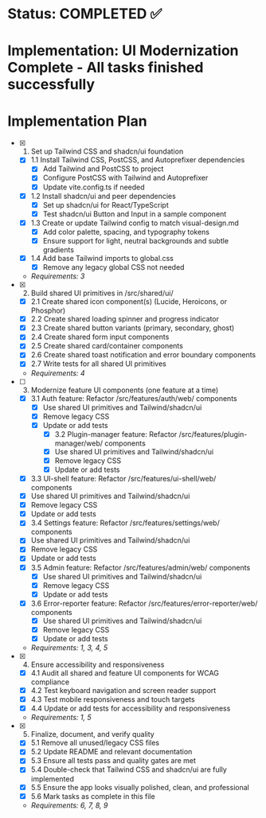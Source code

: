 # Status: COMPLETED ✅
# Implementation: UI Modernization Complete - All tasks finished successfully

# Implementation Plan

- [x] 1. Set up Tailwind CSS and shadcn/ui foundation
  - [x] 1.1 Install Tailwind CSS, PostCSS, and Autoprefixer dependencies
    - [x] Add Tailwind and PostCSS to project
    - [x] Configure PostCSS with Tailwind and Autoprefixer
    - [x] Update vite.config.ts if needed
  - [x] 1.2 Install shadcn/ui and peer dependencies
    - [x] Set up shadcn/ui for React/TypeScript
    - [x] Test shadcn/ui Button and Input in a sample component
  - [x] 1.3 Create or update Tailwind config to match visual-design.md
    - [x] Add color palette, spacing, and typography tokens
    - [x] Ensure support for light, neutral backgrounds and subtle gradients
  - [x] 1.4 Add base Tailwind imports to global.css
    - [x] Remove any legacy global CSS not needed
  - _Requirements: 3_

- [x] 2. Build shared UI primitives in /src/shared/ui/
  - [x] 2.1 Create shared icon component(s) (Lucide, Heroicons, or Phosphor)
  - [x] 2.2 Create shared loading spinner and progress indicator
  - [x] 2.3 Create shared button variants (primary, secondary, ghost)
  - [x] 2.4 Create shared form input components
  - [x] 2.5 Create shared card/container components
  - [x] 2.6 Create shared toast notification and error boundary components
  - [x] 2.7 Write tests for all shared UI primitives
  - _Requirements: 4_

- [ ] 3. Modernize feature UI components (one feature at a time)
  - [x] 3.1 Auth feature: Refactor /src/features/auth/web/ components
    - [x] Use shared UI primitives and Tailwind/shadcn/ui
    - [x] Remove legacy CSS
    - [x] Update or add tests
      - [x] 3.2 Plugin-manager feature: Refactor /src/features/plugin-manager/web/ components
      - [x] Use shared UI primitives and Tailwind/shadcn/ui
      - [x] Remove legacy CSS
      - [x] Update or add tests
  - [x] 3.3 UI-shell feature: Refactor /src/features/ui-shell/web/ components
  - [x] Use shared UI primitives and Tailwind/shadcn/ui
  - [x] Remove legacy CSS
  - [x] Update or add tests
  - [x] 3.4 Settings feature: Refactor /src/features/settings/web/ components
  - [x] Use shared UI primitives and Tailwind/shadcn/ui
  - [x] Remove legacy CSS
  - [x] Update or add tests
  - [x] 3.5 Admin feature: Refactor /src/features/admin/web/ components
    - [x] Use shared UI primitives and Tailwind/shadcn/ui
    - [x] Remove legacy CSS
    - [x] Update or add tests
  - [x] 3.6 Error-reporter feature: Refactor /src/features/error-reporter/web/ components
    - [x] Use shared UI primitives and Tailwind/shadcn/ui
    - [x] Remove legacy CSS
    - [x] Update or add tests
  - _Requirements: 1, 3, 4, 5_

- [x] 4. Ensure accessibility and responsiveness
  - [x] 4.1 Audit all shared and feature UI components for WCAG compliance
  - [x] 4.2 Test keyboard navigation and screen reader support
  - [x] 4.3 Test mobile responsiveness and touch targets
  - [x] 4.4 Update or add tests for accessibility and responsiveness
  - _Requirements: 1, 5_

- [x] 5. Finalize, document, and verify quality
  - [x] 5.1 Remove all unused/legacy CSS files
  - [x] 5.2 Update README and relevant documentation
  - [x] 5.3 Ensure all tests pass and quality gates are met
  - [x] 5.4 Double-check that Tailwind CSS and shadcn/ui are fully implemented
  - [x] 5.5 Ensure the app looks visually polished, clean, and professional
  - [x] 5.6 Mark tasks as complete in this file
  - _Requirements: 6, 7, 8, 9_ 